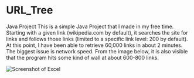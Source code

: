 # URL_Tree
Java Project
This is a simple Java Project that I made in my free time. 
Starting with a given link (wikipedia.com by default), it searches the site for links and follows those links (limited to a 
specific link level: 200 by default). At this point, I have been able to retrieve 60,000 links in about 2 minutes. The biggest
issue is network speed. From the image below, it is also visible that the program hits some kind of wall at about 600-800 links.

![Screenshot of Excel](https://github.com/stephen-harlow/URL_Tree/blob/master/2%20Wikipedia%20Tests.png "2 Wiki Tests")
